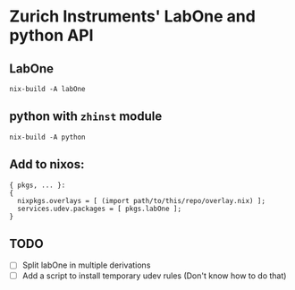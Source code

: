# Zurich Instruments' LabOne and python API

## LabOne

```
nix-build -A labOne
```

## python with `zhinst` module

```
nix-build -A python
```

## Add to nixos:

```
{ pkgs, ... }:
{
  nixpkgs.overlays = [ (import path/to/this/repo/overlay.nix) ];
  services.udev.packages = [ pkgs.labOne ];
}
```

## TODO

- [ ] Split labOne in multiple derivations
- [ ] Add a script to install temporary udev rules (Don't know how to do that)
